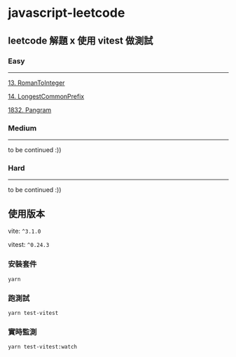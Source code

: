 # javascript-leetcode
## leetcode 解題 x 使用 vitest 做測試

### Easy
---
[13. RomanToInteger](https://github.com/hyxfish27/javascript-leetcode/tree/main/indi/hyxfish27/leetcode/string/easy/RomanToInteger)

[14. LongestCommonPrefix](https://github.com/hyxfish27/javascript-leetcode/tree/main/indi/hyxfish27/leetcode/string/easy/LongestCommonPrefix)

[1832. Pangram](https://github.com/hyxfish27/javascript-leetcode/tree/main/indi/hyxfish27/leetcode/string/easy/Pangram)

### Medium
---
to be continued :))

### Hard
---
to be continued :))

## 使用版本
vite: ```^3.1.0```

vitest: ```^0.24.3```

### 安裝套件

```shell
yarn
```

### 跑測試

```shell
yarn test-vitest
```

### 實時監測
```shell
yarn test-vitest:watch
```